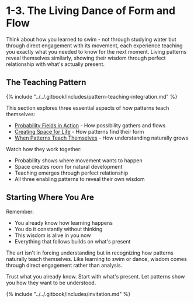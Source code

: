 # 1-3. The Living Dance of Form and Flow

Think about how you learned to swim - not through studying water but through direct engagement with its movement, each experience teaching you exactly what you needed to know for the next moment. Living patterns reveal themselves similarly, showing their wisdom through perfect relationship with what's actually present.

## The Teaching Pattern

{% include "../../.gitbook/includes/pattern-teaching-integration.md" %}

This section explores three essential aspects of how patterns teach themselves:

* [Probability Fields in Action](1.md) - How possibility gathers and flows
* [Creating Space for Life](2.md) - How patterns find their form
* [When Patterns Teach Themselves](3.md) - How understanding naturally grows

Watch how they work together:

* Probability shows where movement wants to happen
* Space creates room for natural development
* Teaching emerges through perfect relationship
* All three enabling patterns to reveal their own wisdom

## Starting Where You Are

Remember:

* You already know how learning happens
* You do it constantly without thinking
* This wisdom is alive in you now
* Everything that follows builds on what's present

The art isn't in forcing understanding but in recognizing how patterns naturally teach themselves. Like learning to swim or dance, wisdom comes through direct engagement rather than analysis.

Trust what you already know. Start with what's present. Let patterns show you how they want to be understood.

{% include "../../.gitbook/includes/invitation.md" %}

